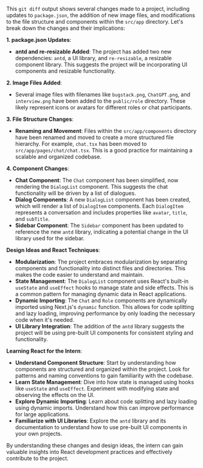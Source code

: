 This `git diff` output shows several changes made to a project, including updates to `package.json`, the addition of new image files, and modifications to the file structure and components within the `src/app` directory. Let's break down the changes and their implications:

**1. package.json Updates**:

*   **antd and re-resizable Added**: The project has added two new dependencies: `antd`, a UI library, and `re-resizable`, a resizable component library. This suggests the project will be incorporating UI components and resizable functionality.

**2. Image Files Added**:

*   Several image files with filenames like `bugstack.png`, `ChatGPT.png`, and `interview.png` have been added to the `public/role` directory. These likely represent icons or avatars for different roles or chat participants.

**3. File Structure Changes**:

*   **Renaming and Movement**: Files within the `src/app/components` directory have been renamed and moved to create a more structured file hierarchy. For example, `chat.tsx` has been moved to `src/app/pages/chat/chat.tsx`. This is a good practice for maintaining a scalable and organized codebase.

**4. Component Changes**:

*   **Chat Component**: The `Chat` component has been simplified, now rendering the `DialogList` component. This suggests the chat functionality will be driven by a list of dialogues.
*   **Dialog Components**: A new `DialogList` component has been created, which will render a list of `DialogItem` components. Each `DialogItem` represents a conversation and includes properties like `avatar`, `title`, and `subTitle`.
*   **Sidebar Component**: The `Sidebar` component has been updated to reference the new `antd` library, indicating a potential change in the UI library used for the sidebar.

**Design Ideas and React Techniques**:

*   **Modularization**: The project embraces modularization by separating components and functionality into distinct files and directories. This makes the code easier to understand and maintain.
*   **State Management**: The `DialogList` component uses React's built-in `useState` and `useEffect` hooks to manage state and side effects. This is a common pattern for managing dynamic data in React applications.
*   **Dynamic Importing**: The `Chat` and `Role` components are dynamically imported using Next.js's `dynamic` function. This allows for code splitting and lazy loading, improving performance by only loading the necessary code when it's needed.
*   **UI Library Integration**: The addition of the `antd` library suggests the project will be using pre-built UI components for consistent styling and functionality.

**Learning React for the Intern**:

*   **Understand Component Structure**: Start by understanding how components are structured and organized within the project. Look for patterns and naming conventions to gain familiarity with the codebase.
*   **Learn State Management**: Dive into how state is managed using hooks like `useState` and `useEffect`. Experiment with modifying state and observing the effects on the UI.
*   **Explore Dynamic Importing**: Learn about code splitting and lazy loading using dynamic imports. Understand how this can improve performance for large applications.
*   **Familiarize with UI Libraries**: Explore the `antd` library and its documentation to understand how to use pre-built UI components in your own projects.

By understanding these changes and design ideas, the intern can gain valuable insights into React development practices and effectively contribute to the project.